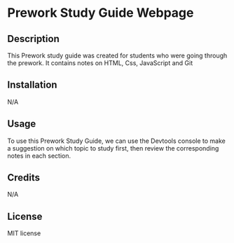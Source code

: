 # Prework Study Guide Webpage

## Description

This Prework study guide was created for students who were going through the prework. It contains notes on HTML, Css, JavaScript and Git

## Installation

N/A

## Usage

To use this Prework Study Guide, we can use the Devtools console to make a suggestion on which topic to study first, then review the corresponding notes in each section.

## Credits

N/A

## License

MIT license